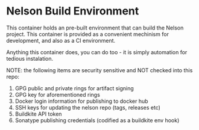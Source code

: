 # Nelson Build Environment

This container holds an pre-built environment that can build the Nelson project. This container is provided as a convenient mechinism for development, and also as a CI environment.

Anything this container does, you can do too - it is simply automation for tedious instalation.

NOTE: the following items are security sensitive and NOT checked into this repo:

1. GPG public and private rings for artifact signing
1. GPG key for aforementioned rings
1. Docker login information for publishing to docker hub
1. SSH keys for updating the nelson repo (tags, releases etc)
1. Buildkite API token
1. Sonatype publishing credentials (codified as a buildkite env hook)
